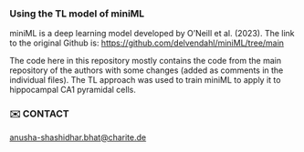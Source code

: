 ### Using the TL model of miniML
miniML is a deep learning model developed by O’Neill et al. (2023). The link to the original Github is:
https://github.com/delvendahl/miniML/tree/main

The code here in this repository mostly contains the code from the main repository of the authors with some changes (added as comments in the individual files). 
The TL approach was used to train miniML to apply it to hippocampal CA1 pyramidal cells. 

### ✉️ CONTACT
anusha-shashidhar.bhat@charite.de